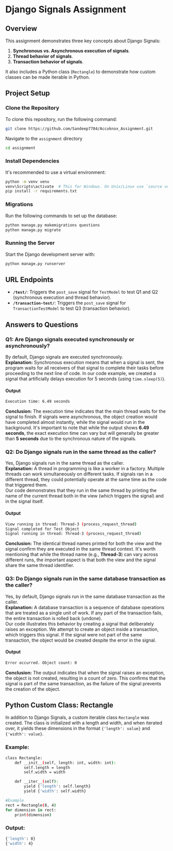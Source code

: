 # Django Signals Assignment

## Overview

This assignment demonstrates three key concepts about Django Signals:

1. **Synchronous vs. Asynchronous execution of signals**.
2. **Thread behavior of signals**.
3. **Transaction behavior of signals**.

It also includes a Python class (`Rectangle`) to demonstrate how custom classes can be made iterable in Python.

## Project Setup

### Clone the Repository

To clone this repository, run the following command:

```bash
git clone https://github.com/Sandeep7784/Accuknox_Assignment.git
```
Navigate to the `assignment` directory
```bash
cd assignment
```

### Install Dependencies

It's recommended to use a virtual environment:

```bash
python -m venv venv
venv\Scripts\activate  # This for Windows. On Unix/Linux use `source venv/bin/activate`
pip install -r requirements.txt
```

### Migrations

Run the following commands to set up the database:

```bash
python manage.py makemigrations questions
python manage.py migrate
```

### Running the Server

Start the Django development server with:

```bash
python manage.py runserver
```

## URL Endpoints

- **`/test/`**: Triggers the `post_save` signal for `TestModel` to test Q1 and Q2 (synchronous execution and thread behavior).
- **`/transaction-test/`**: Triggers the `post_save` signal for `TransactionTestModel` to test Q3 (transaction behavior).

## Answers to Questions

### Q1: Are Django signals executed synchronously or asynchronously?

By default, Django signals are executed synchronously. <br>
**Explanation:**
Synchronous execution means that when a signal is sent, the program waits for all receivers of that signal to complete their tasks before proceeding to the next line of code. In our code example, we created a signal that artificially delays execution for 5 seconds (using `time.sleep(5)`).

#### Output

```bash
Execution time: 6.49 seconds
```

**Conclusion:** The execution time indicates that the main thread waits for the signal to finish. If signals were asynchronous, the object creation would have completed almost instantly, while the signal would run in the background. It's important to note that while the output shows **6.49 seconds**, the exact execution time can vary but will generally be greater than **5 seconds** due to the synchronous nature of the signals.

### Q2: Do Django signals run in the same thread as the caller?

Yes, Django signals run in the same thread as the caller. </br>
**Explanation:**
A thread in programming is like a worker in a factory. Multiple threads can work simultaneously on different tasks. If signals ran in a different thread, they could potentially operate at the same time as the code that triggered them. <br>
Our code demonstrates that they run in the same thread by printing the name of the current thread both in the view (which triggers the signal) and in the signal itself.

#### Output

```bash
View running in thread: Thread-3 (process_request_thread)
Signal completed for Test Object
Signal running in thread: Thread-3 (process_request_thread)
```

**Conclusion:** The identical thread names printed for both the view and the signal confirm they are executed in the same thread context. It's worth mentioning that while the thread name (e.g., **Thread-3**) can vary across different runs, the important aspect is that both the view and the signal share the same thread identifier.

### Q3: Do Django signals run in the same database transaction as the caller?

Yes, by default, Django signals run in the same database transaction as the caller. </br>
**Explanation:**
A database transaction is a sequence of database operations that are treated as a single unit of work. If any part of the transaction fails, the entire transaction is rolled back (undone). <br>
Our code illustrates this behavior by creating a signal that deliberately raises an exception. We attempt to create an object inside a transaction, which triggers this signal. If the signal were not part of the same transaction, the object would be created despite the error in the signal.

#### Output

```bash
Error occurred. Object count: 0
```

**Conclusion:** The output indicates that when the signal raises an exception, the object is not created, resulting in a count of zero. This confirms that the signal is part of the same transaction, as the failure of the signal prevents the creation of the object.

## Python Custom Class: Rectangle

In addition to Django Signals, a custom iterable class `Rectangle` was created. The class is initialized with a length and width, and when iterated over, it yields these dimensions in the format `{'length': value}` and `{'width': value}`.

### Example:

```bash
class Rectangle:
    def __init__(self, length: int, width: int):
        self.length = length
        self.width = width

    def __iter__(self):
        yield {'length': self.length}
        yield {'width': self.width}

#Example
rect = Rectangle(8, 4)
for dimension in rect:
    print(dimension)
```

### Output:

```bash
{'length': 8}
{'width': 4}
```
